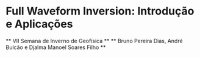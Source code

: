 # Full Waveform Inversion: Introdução e Aplicações
** VII Semana de Inverno de Geofísica **
** Bruno Pereira Dias, André Bulcão e Djalma Manoel Soares Filho **
